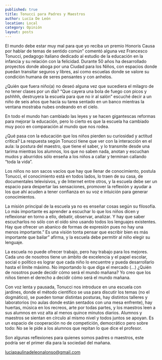 ```yaml
---
published: true
title: Tonucci para Padres y Maestros
author: Lucía De León
location: Local
category: Opinión
layout: posts
---
```


El mundo debe estar muy mal para que yo reciba un premio Honoris Causa por hablar de temas de sentido común” comentó alguna vez Francesco Tonucci, pedagogo italiano dedicado al estudio de la educación en la infancia y su relación con la felicidad. Durante 50 años ha desarrollado proyectos donde aboga por una Ciudad para los Niños, con espacios donde puedan transitar seguros y libres, así como escuelas donde se valore su condición humana de seres pensantes y con anhelos.

¿Quién que fuera niño(a) no deseó alguna vez que sucediera el milagro de no tener clases por un día? “Que cayera una bola de fuego con picos y pshhhh, destruyera la escuela para que no  ir al salón” escuché decir a un niño de seis años que hacía su tarea sentado en un banco mientras la ventana mostraba nubes ondeando en el cielo.

En todo el mundo han cambiado las leyes y se hacen gigantescas reformas para mejorar la educación, pero lo cierto es que la escuela ha cambiado muy poco en comparación al mundo que nos rodea.

¿Qué pasa con la educación que los niños pierden su curiosidad y actitud crítica? La respuesta según Tonucci tiene que ver con la interacción en el aula: la postura del maestro, que tiene el saber, y lo transmite desde una tarima mientras los alumnos,  los que no saben nada, anotan y escuchan mudos y aburridos sólo enseña a los niños a callar y  terminan callando “toda la vida”.

 Los niños no son sacos vacíos que hay que llenar de conocimiento, postula Tonucci, el conocimiento está en todos lados, lo traen de su casa, de documentales televisivos, y de Internet entre otros,  y la escuela debe ser un espacio para despertar las sensaciones, promover la reflexión y ayudar a los que ahí acuden a tener confianza en su voz e intuición para generar conocimientos.
 
La  misión principal de la escuela ya no es enseñar cosas según su filosofía. Lo más importante es aprender a escuchar lo que los niños dicen y reflexionar en torno a ello, debatir, observar, analizar. Y hay que saber escucharlos no sólo con el oído sino usando todos los lenguajes existentes. Hay que ofrecer un abanico de formas de expresión pues no hay una menos importante.” Es una visión tonta pensar que escribir bien es más importante que bailar” afirma,  y la escuela debe permitir al niño elegir su lenguaje.

La escuela no puede ofrecer trabajo, pero hay trabajo para los mejores. Cada uno de nosotros tiene un ámbito de excelencia y el papel escolar, social o político es lograr que cada niño lo encuentre y pueda desarrollarlo hasta el límite máximo. No importando lo que diga el mercado  (…)  ¿Quién de nosotros puede decidir cómo será el mundo mañana? Yo creo que los niños tienen el derecho a decidir cómo será el mundo mañana.

Con voz lenta y pausada, Tonucci nos introduce en una escuela con jardines,  donde el método científico se usa para discutir los temas (no el dogmático), se pueden tomar distintas posturas,  hay distintos talleres y laboratorios (no aulas donde están sentados con una mesa enfrente),  hay huertas,  música en los recreos, arte por todas partes, y los maestros leen a sus alumnos en voz alta al menos quince minutos diarios. Alumnos y maestros se sientan en círculo al mismo nivel y todos juntos se apoyan. Es un espacio de cooperación no de competición, democrático pero sobre todo: No se le pide a los alumnos que repitan lo que dice el profesor. 

Son algunas reflexiones para quienes somos padres o maestros, este podría ser el primer día para  la sociedad del mañana. 

luciapaulinadeleonalonso@gmail.com
